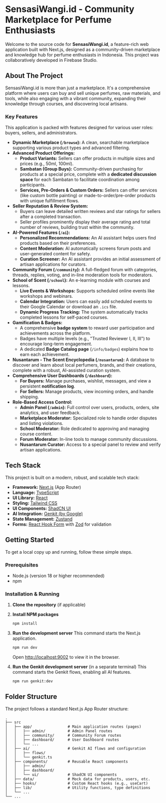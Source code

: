 # SensasiWangi.id - Community Marketplace for Perfume Enthusiasts

Welcome to the source code for **SensasiWangi.id**, a feature-rich web application built with Next.js, designed as a community-driven marketplace and knowledge hub for perfume enthusiasts in Indonesia. This project was collaboratively developed in Firebase Studio.

## About The Project

SensasiWangi.id is more than just a marketplace. It's a comprehensive platform where users can buy and sell unique perfumes, raw materials, and tools, while also engaging with a vibrant community, expanding their knowledge through courses, and discovering local artisans.

### Key Features

This application is packed with features designed for various user roles: buyers, sellers, and administrators.

*   **Dynamic Marketplace (`/browse`):** A clean, searchable marketplace supporting various product types and advanced filtering.
*   **Advanced Product Offerings:**
    *   **Product Variants:** Sellers can offer products in multiple sizes and prices (e.g., 50ml, 100ml).
    *   **Sambatan (Group Buys):** Community-driven purchasing for products at a special price, complete with a **dedicated discussion space** for each Sambatan to facilitate coordination among participants.
    *   **Services, Pre-Orders & Custom Orders:** Sellers can offer services (like custom bottle painting) or made-to-order/pre-order products with unique fulfillment flows.
*   **Seller Reputation & Review System:**
    *   Buyers can leave detailed written reviews and star ratings for sellers after a completed transaction.
    *   Seller profiles prominently display their average rating and total number of reviews, building trust within the community.
*   **AI-Powered Features (`/ai`):**
    *   **Personalized Recommendations:** An AI assistant helps users find products based on their preferences.
    *   **Content Moderation:** AI automatically screens forum posts and user-generated content for safety.
    *   **Curation Screener:** An AI assistant provides an initial assessment of artisan applications for curators.
*   **Community Forum (`/community`):** A full-fledged forum with categories, threads, replies, voting, and in-line moderation tools for moderators.
*   **School of Scent (`/school`):** An e-learning module with courses and lessons.
    *   **Live Events & Workshops:** Supports scheduled online events like workshops and webinars.
    *   **Calendar Integration:** Users can easily add scheduled events to their Google Calendar or download an `.ics` file.
    *   **Dynamic Progress Tracking:** The system automatically tracks completed lessons for self-paced courses.
*   **Gamification & Badges:**
    *   A comprehensive **badge system** to reward user participation and achievements across the platform.
    *   Badges have multiple levels (e.g., "Trusted Reviewer I, II, III") to encourage long-term engagement.
    *   A dedicated **Badge Catalog page** (`/info/badges`) explains how to earn each achievement.
*   **Nusantarum - The Scent Encyclopedia (`/nusantarum`):** A database to discover and learn about local perfumers, brands, and their creations, complete with a robust, AI-assisted curation system.
*   **Comprehensive User Dashboards (`/dashboard`):**
    *   **For Buyers:** Manage purchases, wishlist, messages, and view a persistent **notification log**.
    *   **For Sellers:** Manage products, view incoming orders, and handle shipping.
*   **Role-Based Access Control:**
    *   **Admin Panel (`/admin`):** Full control over users, products, orders, site analytics, and user feedback.
    *   **Marketplace Moderator:** Specialized role to handle order disputes and listing violations.
    *   **School Moderator:** Role dedicated to approving and managing course content.
    *   **Forum Moderator:** In-line tools to manage community discussions.
    *   **Nusantarum Curator:** Access to a special panel to review and verify artisan applications.

## Tech Stack

This project is built on a modern, robust, and scalable tech stack:

*   **Framework:** [Next.js](https://nextjs.org/) (App Router)
*   **Language:** [TypeScript](https://www.typescriptlang.org/)
*   **UI Library:** [React](https://reactjs.org/)
*   **Styling:** [Tailwind CSS](https://tailwindcss.com/)
*   **UI Components:** [ShadCN UI](https://ui.shadcn.com/)
*   **AI Integration:** [Genkit (by Google)](https://firebase.google.com/docs/genkit)
*   **State Management:** [Zustand](https://github.com/pmndrs/zustand)
*   **Forms:** [React Hook Form](https://react-hook-form.com/) with [Zod](https://zod.dev/) for validation

## Getting Started

To get a local copy up and running, follow these simple steps.

### Prerequisites

*   Node.js (version 18 or higher recommended)
*   npm

### Installation & Running

1.  **Clone the repository** (if applicable)
2.  **Install NPM packages**
    ```sh
    npm install
    ```
3.  **Run the development server**
    This command starts the Next.js application.
    ```sh
    npm run dev
    ```
    Open [http://localhost:9002](http://localhost:9002) to view it in the browser.

4.  **Run the Genkit development server** (in a separate terminal)
    This command starts the Genkit flows, enabling all AI features.
    ```sh
    npm run genkit:dev
    ```

## Folder Structure

The project follows a standard Next.js App Router structure:

```
.
├── src
│   ├── app/                # Main application routes (pages)
│   │   ├── admin/          # Admin Panel routes
│   │   ├── community/      # Community Forum routes
│   │   ├── dashboard/      # User Dashboard routes
│   │   └── ...
│   ├── ai/                 # Genkit AI flows and configuration
│   │   ├── flows/
│   │   └── genkit.ts
│   ├── components/         # Reusable React components
│   │   ├── admin/
│   │   ├── dashboard/
│   │   └── ui/             # ShadCN UI components
│   ├── data/               # Mock data for products, users, etc.
│   ├── hooks/              # Custom React hooks (e.g., useCart)
│   ├── lib/                # Utility functions, type definitions
│   └── ...
└── ...
```
